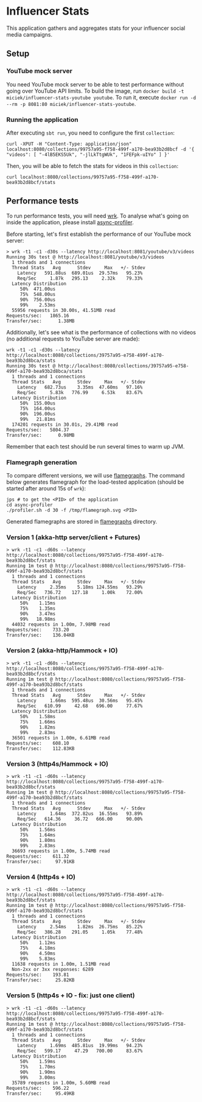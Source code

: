 # Influencer Stats

This application gathers and aggregates stats for your influencer social media campaigns.

## Setup
### YouTube mock server
You need YouTube mock server to be able to test performance without going over YouTube API limits. To build the image, run `docker build -t miciek/influencer-stats-youtube youtube`. To run it, execute `docker run -d --rm -p 8081:80 miciek/influencer-stats-youtube`.

### Running the application
After executing `sbt run`, you need to configure the first `collection`:

```
curl -XPUT -H "Content-Type: application/json" localhost:8080/collections/99757a95-f758-499f-a170-bea93b2d8bcf -d '{ "videos": [ "-4lB5EKS5Uk", "-jlLkTtgWUk", "1FEFpk-uIYo" ] }'
```

Then, you will be able to fetch the stats for videos in this `collection`:

```
curl localhost:8080/collections/99757a95-f758-499f-a170-bea93b2d8bcf/stats
```

## Performance tests
To run performance tests, you will need [wrk](https://github.com/wg/wrk). To analyse what's going on inside the application, please install [async-profiler](https://github.com/jvm-profiling-tools/async-profiler).

Before starting, let's first establish the performance of our YouTube mock server:

```
> wrk -t1 -c1 -d30s --latency http://localhost:8081/youtube/v3/videos
Running 30s test @ http://localhost:8081/youtube/v3/videos
  1 threads and 1 connections
  Thread Stats   Avg      Stdev     Max   +/- Stdev
    Latency   591.88us  689.01us  29.57ms   95.23%
    Req/Sec     1.87k   295.13     2.32k    79.33%
  Latency Distribution
     50%  471.00us
     75%  548.00us
     90%  756.00us
     99%    2.53ms
  55956 requests in 30.00s, 41.51MB read
Requests/sec:   1865.16
Transfer/sec:      1.38MB
```

Additionally, let's see what is the performance of collections with no videos (no additional requests to YouTube server are made):

```
wrk -t1 -c1 -d30s --latency http://localhost:8080/collections/39757a95-e758-499f-a170-bea93b2d8bca/stats
Running 30s test @ http://localhost:8080/collections/39757a95-e758-499f-a170-bea93b2d8bca/stats
  1 threads and 1 connections
  Thread Stats   Avg      Stdev     Max   +/- Stdev
    Latency   682.73us    3.35ms  47.60ms   97.16%
    Req/Sec     5.83k   776.99     6.53k    83.67%
  Latency Distribution
     50%  155.00us
     75%  164.00us
     90%  196.00us
     99%   21.81ms
  174201 requests in 30.01s, 29.41MB read
Requests/sec:   5804.37
Transfer/sec:      0.98MB
```

Remember that each test should be run several times to warm up JVM.

### Flamegraph generation
To compare different versions, we will use [flamegraphs](http://www.brendangregg.com/flamegraphs.html). The command below generates flamegraph for the load-tested application (should be started after around 15s of `wrk`):

```
jps # to get the <PID> of the application
cd async-profiler
./profiler.sh -d 30 -f /tmp/flamegraph.svg <PID>
```

Generated flamegraphs are stored in [flamegraphs](./flamegraphs) directory.

### Version 1 (akka-http server/client + Futures)
```
> wrk -t1 -c1 -d60s --latency http://localhost:8080/collections/99757a95-f758-499f-a170-bea93b2d8bcf/stats
Running 1m test @ http://localhost:8080/collections/99757a95-f758-499f-a170-bea93b2d8bcf/stats
  1 threads and 1 connections
  Thread Stats   Avg      Stdev     Max   +/- Stdev
    Latency     2.35ms    5.18ms 124.55ms   93.29%
    Req/Sec   736.72    127.18     1.00k    72.00%
  Latency Distribution
     50%    1.15ms
     75%    1.35ms
     90%    3.47ms
     99%   18.98ms
  44032 requests in 1.00m, 7.98MB read
Requests/sec:    733.20
Transfer/sec:    136.04KB
```
### Version 2 (akka-http/Hammock + IO)
```
> wrk -t1 -c1 -d60s --latency http://localhost:8080/collections/99757a95-f758-499f-a170-bea93b2d8bcf/stats
Running 1m test @ http://localhost:8080/collections/99757a95-f758-499f-a170-bea93b2d8bcf/stats
  1 threads and 1 connections
  Thread Stats   Avg      Stdev     Max   +/- Stdev
    Latency     1.66ms  595.48us  30.56ms   95.45%
    Req/Sec   610.99     42.68   696.00     77.67%
  Latency Distribution
     50%    1.58ms
     75%    1.66ms
     90%    1.82ms
     99%    2.83ms
  36501 requests in 1.00m, 6.61MB read
Requests/sec:    608.10
Transfer/sec:    112.83KB
```

### Version 3 (http4s/Hammock + IO)
```
> wrk -t1 -c1 -d60s --latency http://localhost:8080/collections/99757a95-f758-499f-a170-bea93b2d8bcf/stats
Running 1m test @ http://localhost:8080/collections/99757a95-f758-499f-a170-bea93b2d8bcf/stats
  1 threads and 1 connections
  Thread Stats   Avg      Stdev     Max   +/- Stdev
    Latency     1.64ms  372.82us  16.55ms   93.89%
    Req/Sec   614.36     36.72   666.00     90.00%
  Latency Distribution
     50%    1.56ms
     75%    1.64ms
     90%    1.80ms
     99%    2.83ms
  36693 requests in 1.00m, 5.74MB read
Requests/sec:    611.32
Transfer/sec:     97.91KB
```

### Version 4 (http4s + IO)
```
> wrk -t1 -c1 -d60s --latency http://localhost:8080/collections/99757a95-f758-499f-a170-bea93b2d8bcf/stats
Running 1m test @ http://localhost:8080/collections/99757a95-f758-499f-a170-bea93b2d8bcf/stats
  1 threads and 1 connections
  Thread Stats   Avg      Stdev     Max   +/- Stdev
    Latency     2.54ms    1.82ms  26.75ms   85.22%
    Req/Sec   386.28    291.05     1.05k    77.48%
  Latency Distribution
     50%    1.12ms
     75%    4.18ms
     90%    4.50ms
     99%    5.83ms
  11638 requests in 1.00m, 1.51MB read
  Non-2xx or 3xx responses: 6289
Requests/sec:    193.81
Transfer/sec:     25.82KB
```

### Version 5 (http4s + IO - fix: just one client)
```
> wrk -t1 -c1 -d60s --latency http://localhost:8080/collections/99757a95-f758-499f-a170-bea93b2d8bcf/stats
Running 1m test @ http://localhost:8080/collections/99757a95-f758-499f-a170-bea93b2d8bcf/stats
  1 threads and 1 connections
  Thread Stats   Avg      Stdev     Max   +/- Stdev
    Latency     1.69ms  485.81us  19.99ms   94.23%
    Req/Sec   599.17     47.29   700.00     83.67%
  Latency Distribution
     50%    1.59ms
     75%    1.70ms
     90%    1.90ms
     99%    3.00ms
  35789 requests in 1.00m, 5.60MB read
Requests/sec:    596.22
Transfer/sec:     95.49KB
```